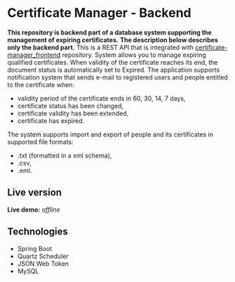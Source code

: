 # Certificate Manager - Backend

**This repository is backend part of a database system supporting the management of expiring certificates.**
**The description below describes only the backend part.**
This is a REST API that is integrated with [certificate-manager_frontend](https://github.com/saszotek/certificate-manager_frontend) repository.
System allows you to manage expiring qualified certificates. When validity of the certificate reaches its end, the document status is automatically set to Expired. The application supports notification system that sends e-mail to registered users and people entitled to the certificate when:
- validity period of the certificate ends in 60, 30, 14, 7 days,
- certificate status has been changed,
- certificate validity has been extended,
- certificate has expired.

The system supports import and export of people and its certificates in supported file formats:
- .txt (formatted in a xml schema),
- .csv,
- .eml.

## Live version

**Live demo:** *offline*

## Technologies

- Spring Boot
- Quartz Scheduler
- JSON Web Token
- MySQL

